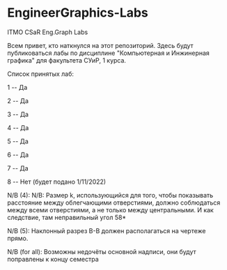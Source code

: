 # EngineerGraphics-Labs
ITMO CSaR Eng.Graph Labs

Всем привет, кто наткнулся на этот репозиторий. Здесь будут публиковаться лабы по дисциплине "Компьютерная и Инжинерная графика" для факультета СУиР, 1 курса.

Список принятых лаб:

1 -- Да

2 -- Да

3 -- Да

4 -- Да

5 -- Да

6 -- Да

7 -- Да

8 -- Нет (будет подано 1/11/2022)

N/B (4): N/B: Размер k, использующийся для того, чтобы показывать расстояние между облегчающими отверстиями, должно соблюдаться между всеми отверстиями, а не только между центральными. И как следствие, там неправильный угол 58*

N/B (5): Наклонный разрез В-В должен располагаться на чертеже прямо.

N/B (for all): Возможны недочёты основной надписи, они будут поправлены к концу семестра
